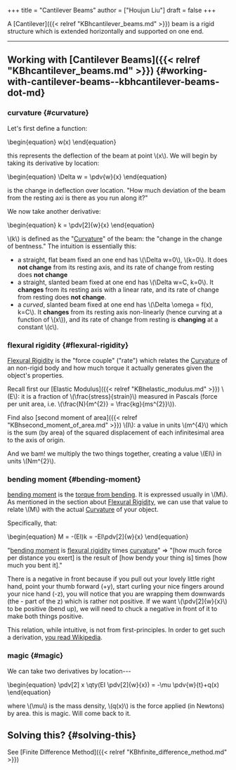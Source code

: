+++
title = "Cantilever Beams"
author = ["Houjun Liu"]
draft = false
+++

A [Cantilever]({{< relref "KBhcantilever_beams.md" >}}) beam is a rigid structure which is extended horizontally and supported on one end.

---


## Working with [Cantilever Beams]({{< relref "KBhcantilever_beams.md" >}}) {#working-with-cantilever-beams--kbhcantilever-beams-dot-md}


### curvature {#curvature}

Let's first define a function:

\begin{equation}
w(x)
\end{equation}

this represents the deflection of the beam at point \\(x\\). We will begin by taking its derivative by location:

\begin{equation}
\Delta w = \pdv{w}{x}
\end{equation}

is the change in deflection over location. "How much deviation of the beam from the resting axi is there as you run along it?"

We now take another derivative:

\begin{equation}
k = \pdv[2]{w}{x}
\end{equation}

\\(k\\) is defined as the "[Curvature](#curvature)" of the beam: the "change in the change of bentness." The intuition is essentially this:

-   a straight, flat beam fixed an one end has \\(\Delta w=0\\), \\(k=0\\). It does **not change** from its resting axis, and its rate of change from resting does ****not change****
-   a straight, slanted beam fixed at one end has \\(\Delta w=C, k=0\\). It ****changes**** from its resting axis with a linear rate, and its rate of change from resting does ****not change****.
-   a _curved_, slanted beam fixed at one end has \\(\Delta \omega = f(x), k=C\\). It ****changes**** from its resting axis non-linearly (hence curving at a function of \\(x\\)), and its rate of change from resting is **changing** at a constant \\(c\\).


### flexural rigidity {#flexural-rigidity}

[Flexural Rigidity](#flexural-rigidity) is the "force couple" ("rate") which relates the [Curvature](#curvature) of an non-rigid body and how much torque it actually generates given the object's properties.

Recall first our [Elastic Modulus]({{< relref "KBhelastic_modulus.md" >}}) \\(E\\): it is a fraction of \\(\frac{stress}{strain}\\) measured in Pascals (force per unit area, i.e. \\(\frac{N}{m^{2}} = \frac{kg}{ms^{2}}\\)).

Find also [second moment of area]({{< relref "KBhsecond_moment_of_area.md" >}}) \\(I\\): a value in units \\(m^{4}\\) which is the sum (by area) of the squared displacement of each infinitesimal area to the axis of origin.

And we bam! we multiply the two things together, creating a value \\(EI\\) in units \\(Nm^{2}\\).


### bending moment {#bending-moment}

[bending moment](#bending-moment) is the [torque from bending](#bending-moment). It is expressed usually in \\(M\\). As mentioned in the section about [Flexural Rigidity](#flexural-rigidity), we can use that value to relate \\(M\\) with the actual [Curvature](#curvature) of your object.

Specifically, that:

\begin{equation}
M = -(EI)k = -EI\pdv[2]{w}{x}
\end{equation}

"[bending moment](#bending-moment) is [flexural rigidity](#flexural-rigidity) times [curvature](#curvature)" =&gt; "[how much force per distance you exert] is the result of [how bendy your thing is] times [how much you bent it]."

There is a negative in front because if you pull out your lovely little right hand, point your thumb forward (+y), start curling your nice fingers around your nice hand (-z), you will notice that you are wrapping them downwards (the - part of the z) which is rather not positive. If we want \\(\pdv[2]{w}{x}\\) to be positive (bend up), we will need to chuck a negative in front of it to make both things positive.

This relation, while intuitive, is not from first-principles. In order to get such a derivation, [you read Wikipedia](https://en.wikipedia.org/wiki/Euler%E2%80%93Bernoulli_beam_theory#Derivation_of_the_bending_equation).


### magic {#magic}

We can take two derivatives by location---

\begin{equation}
\pdv[2] x \qty(EI \pdv[2]{w}{x}) = -\mu \pdv{w}{t}+q(x)
\end{equation}

where \\(\mu\\) is the mass density, \\(q(x)\\) is the force applied (in Newtons) by area. this is magic. Will come back to it.


## Solving this? {#solving-this}

See [Finite Difference Method]({{< relref "KBhfinite_difference_method.md" >}})